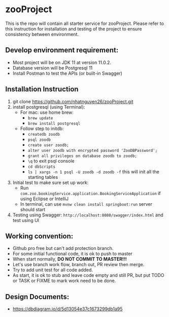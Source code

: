 # zooProject

This is the repo will contain all starter service for zooProject.
Please refer to this instruction for installation and testing of the project to ensure consistency between environment.

## Develop environment requirement:

- Most project will be on JDK 11 at version 11.0.2.
- Database version will be Postgresql 11
- Install Postman to test the APIs (or built-in Swagger)

## Installation Instruction

1. git clone https://github.com/nhatnguyen26/zooProject.git
2. install postgresql (using Terminal):
    - For mac: use home brew: 
        - `brew update` 
        - `brew install postgresql`
    - Follow step to initdb:
        - `createdb zoodb`
        - `psql zoodb`
        - `create user zoodb;`
        - `alter user zoodb with encrypted password 'ZooDBPassword';`
        - `grant all privileges on database zoodb to zoodb;`
        - `\q` to exit psql console
        - `cd dbScripts`
        - `ls | xargs -n 1 psql -U zoodb -d zoodb -f` this will init all the starting tables
3. Initial test to make sure set up work: 
    - Run `com.zoo.bookingService.application.BookingServiceApplication` if using Eclipse or IntelliJ
    - In terminal, can use `mvnw clean install springboot:run` server should start
4. Testing using Swagger: `http://localhost:8080/swagger/index.html` and test using UI

## Working convention:

- Github pro free but can't add protection branch.
- For some initial functional code, it is ok to push to master
- When start normally, **DO NOT COMMIT TO MASTER!!!**
- Let's use branch work flow, branch out, PR review then merge.
- Try to add unit test for all code added.
- As start, it is ok to stub and leave code empty and still PR, but put TODO or TASK or FIXME to mark work need to be done.

## Design Documents:

- https://dbdiagram.io/d/5d13054e37c1673299db1a95
